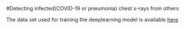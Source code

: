 #Detecting infected(COVID-19 or pneumonia) chest x-rays from others

The data set used for training the deeplearning model is available [here](https://www.kaggle.com/prashant268/chest-xray-covid19-pneumonia)
